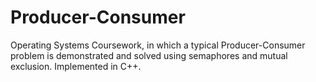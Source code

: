 # Producer-Consumer
Operating Systems Coursework, in which a typical Producer-Consumer problem is demonstrated and solved using semaphores and mutual exclusion. Implemented in C++.
